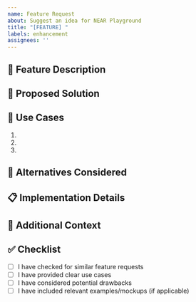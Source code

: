 ```yaml
---
name: Feature Request
about: Suggest an idea for NEAR Playground
title: "[FEATURE] "
labels: enhancement
assignees: ''
---
```


## 🚀 Feature Description
<!-- A clear and concise description of the feature you'd like to see -->

## 🔧 Proposed Solution
<!-- Describe how you think this feature should work -->

## 🎯 Use Cases
<!-- Describe the use cases this feature would address -->
1. 
2. 
3. 

## 🤔 Alternatives Considered
<!-- Have you considered any alternative solutions or features? -->

## 📋 Implementation Details
<!-- Optional: If you have specific ideas about implementation -->

## 📝 Additional Context
<!-- Add any other context or screenshots about the feature request here -->

## ✅ Checklist
- [ ] I have checked for similar feature requests
- [ ] I have provided clear use cases
- [ ] I have considered potential drawbacks
- [ ] I have included relevant examples/mockups (if applicable) 